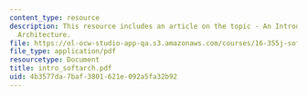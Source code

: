 ```yaml
---
content_type: resource
description: This resource includes an article on the topic - An Introduction to Software
  Architecture.
file: https://ol-ocw-studio-app-qa.s3.amazonaws.com/courses/16-355j-software-engineering-concepts-fall-2005/4b3577da7baf3801621e092a5fa32b92_intro_softarch.pdf
file_type: application/pdf
resourcetype: Document
title: intro_softarch.pdf
uid: 4b3577da-7baf-3801-621e-092a5fa32b92
---
```

